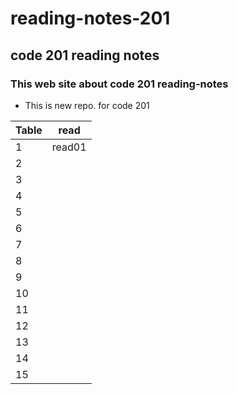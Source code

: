 # reading-notes-201

## code 201 reading notes 

### This web site about code 201 reading-notes

* This is new repo. for code 201



Table   | read
--------|-------
1       | read01
2       |
3       |
4       |
5       |
6       |
7       |
8       |
9       |
10      |
11      |
12      |
13      |
14      | 
15      |